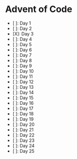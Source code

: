<!--
SPDX-FileCopyrightText: 2023 Patrick Stoeckle

SPDX-License-Identifier: Apache-2.0
-->

# Advent of Code

- [ ]: Day 1
- [ ]: Day 2
- [X]: Day 3
- [ ]: Day 4
- [ ]: Day 5
- [ ]: Day 6
- [ ]: Day 7
- [ ]: Day 8
- [ ]: Day 9
- [ ]: Day 10
- [ ]: Day 11
- [ ]: Day 12
- [ ]: Day 13
- [ ]: Day 14
- [ ]: Day 15
- [ ]: Day 16
- [ ]: Day 17
- [ ]: Day 18
- [ ]: Day 19
- [ ]: Day 20
- [ ]: Day 21
- [ ]: Day 22
- [ ]: Day 23
- [ ]: Day 24
- [ ]: Day 25
